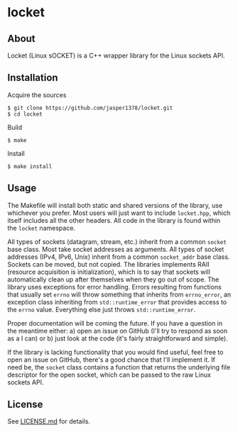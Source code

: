 # locket

## About
Locket (Linux sOCKET) is a C++ wrapper library for the Linux sockets API.

## Installation
Acquire the sources
```
$ git clone https://github.com/jasper1378/locket.git
$ cd locket
```
Build
```
$ make
```
Install
```
$ make install
```

## Usage
The Makefile will install both static and shared versions of the library, use whichever you prefer. Most users will just want to include `locket.hpp`, which itself includes all the other headers. All code in the library is found within the `locket` namespace.

All types of sockets (datagram, stream, etc.) inherit from a common `socket` base class. Most take socket addresses as arguments. All types of socket addresses (IPv4, IPv6, Unix) inherit from a common `socket_addr` base class. Sockets can be moved, but not copied. The libraries implements RAII (resource acquisition is initialization), which is to say that sockets will automatically clean up after themselves when they go out of scope. The library uses exceptions for error handling. Errors resulting from functions that usually set `errno` will throw something that inherits from `errno_error`, an exception class inheriting from `std::runtime_error` that provides access to the `errno` value. Everything else just throws `std::runtime_error`.

Proper documentation will be coming the future. If you have a question in the meantime either: a) open an issue on GitHub (I'll try to respond as soon as a I can) or b) just look at the code (it's fairly straightforward and simple).

If the library is lacking functionality that you would find useful, feel free to open an issue on GitHub, there's a good chance that I'll implement it. If need be, the `socket` class contains a function that returns the underlying file descriptor for the open socket, which can be passed to the raw Linux sockets API.

## License
See [LICENSE.md](LICENSE.md) for details.
